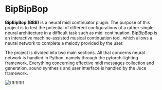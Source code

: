 
# BipBipBop
**BipBipBop (BBB)** is a neural midi continuator plugin. 
The purpose of this project is to test the potential of different configurations of a rather simple neural architecture in a difficult task such as midi continuation.
BipBipBop is an interactive machine-assisted musical continuation tool, which allows a neural network to complete a melody provided by the user.

The project is divided into two main sections. All that concerns neural network is handled in Python, namely through the pytorch-lighting framework. Everything concerning effective midi messages collection and generation, sound synthesis and user interface is handled by the Juce framework.

![ffffffffff](https://github.com/MesSilvia/BipBipBop/assets/96748691/603358a8-4da3-4d61-9889-45e8cb81afd5)

